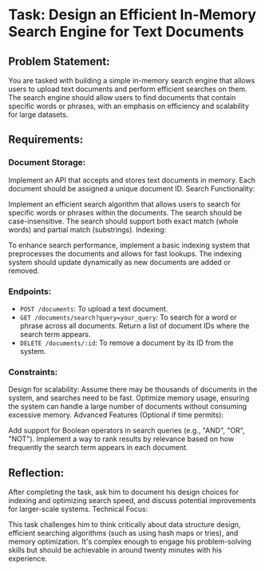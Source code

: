 # Task: Design an Efficient In-Memory Search Engine for Text Documents

## Problem Statement:

You are tasked with building a simple in-memory search engine that allows users to upload text documents and perform efficient searches on them. The search engine should allow users to find documents that contain specific words or phrases, with an emphasis on efficiency and scalability for large datasets.

## Requirements:

### Document Storage:

Implement an API that accepts and stores text documents in memory.
Each document should be assigned a unique document ID.
Search Functionality:

Implement an efficient search algorithm that allows users to search for specific words or phrases within the documents.
The search should be case-insensitive.
The search should support both exact match (whole words) and partial match (substrings).
Indexing:

To enhance search performance, implement a basic indexing system that preprocesses the documents and allows for fast lookups.
The indexing system should update dynamically as new documents are added or removed.

### Endpoints:

- `POST /documents`: To upload a text document.
- `GET /documents/search?query=your_query`: To search for a word or phrase across all documents. Return a list of document IDs where the search term appears.
- `DELETE /documents/:id`: To remove a document by its ID from the system.

### Constraints:

Design for scalability: Assume there may be thousands of documents in the system, and searches need to be fast.
Optimize memory usage, ensuring the system can handle a large number of documents without consuming excessive memory.
Advanced Features (Optional if time permits):

Add support for Boolean operators in search queries (e.g., "AND", "OR", "NOT").
Implement a way to rank results by relevance based on how frequently the search term appears in each document.

## Reflection:

After completing the task, ask him to document his design choices for indexing and optimizing search speed, and discuss potential improvements for larger-scale systems.
Technical Focus:

This task challenges him to think critically about data structure design, efficient searching algorithms (such as using hash maps or tries), and memory optimization. It's complex enough to engage his problem-solving skills but should be achievable in around twenty minutes with his experience.